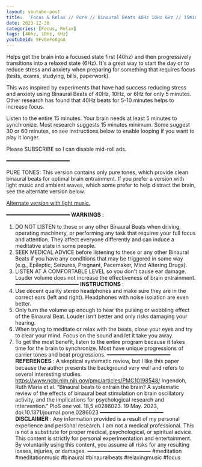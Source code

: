 ```yaml
---
layout: youtube-post
title:  'Focus & Relax // Pure // Binaural Beats 40Hz 10Hz 6Hz // 15mins'
date: 2023-12-30
categories: [Focus, Relax]
tags: [40hz, 10Hz, 6Hz]
youtubeid: 9Fv8eFo8gGA
---
```


<p class="premono" markdown="1">
Helps get the brain into a focused state first (40hz) and then progressively transitions into a relaxed state (6Hz). It's a great way to start the day or to reduce stress and anxiety when preparing for something that requires focus (tests, exams, studying, bills, paperwork).

This was inspired by experiments that have had success reducing stress and anxiety using Binaural Beats of 40Hz, 10Hz, or 6Hz for only 5 minutes. Other research has found that 40Hz beats for 5-10 minutes helps to increase focus.

Listen to the entire 15 minutes. Your brain needs at least 5 minutes to synchronize. Most research suggests 15 minutes minimum. Some suggest 30 or 60 minutes, so see instructions below to enable looping if you want to play it longer.

Please SUBSCRIBE so I can disable mid-roll ads.

━━━━━━━━━━━━━━━━━━━━

PURE TONES: This version contains only pure tones, which provide clean binaural beats for optimal brain entrainment. If you prefer a version with light music and ambient waves, which some prefer to help distract the brain, see the alternate version below.

[Alternate version with light music.](/focus/relax/2023/12/30/Focus-Relax-Music.html)

━━━━━━━━━━━━━━━━━━━━
𝐖𝐀𝐑𝐍𝐈𝐍𝐆𝐒 :
1. DO NOT LISTEN to these or any other Binaural Beats when driving, operating machinery, or performing any task that requires your full focus and attention. They affect everyone differently and can induce a meditative state in some people.
2. SEEK MEDICAL ADVICE before listening to these or any other Binaural Beats if you have any conditions that may be triggered in some way (e.g., Epileptic, Seizures, Pregnant, Pacemaker, Mind Altering Drugs).
3. LISTEN AT A COMFORTABLE LEVEL so you don't cause ear damage. Louder volume does not increase the effectiveness of brain entrainment.
━━━━━━━━━━━━━━━━━━━━
𝐈𝐍𝐒𝐓𝐑𝐔𝐂𝐓𝐈𝐎𝐍𝐒 :
1. Use decent quality stereo headphones and make sure they are in the correct ears (left and right). Headphones with noise isolation are even better.
2. Only turn the volume up enough to hear the pulsing or wobbling effect of the Binaural Beat. Louder isn't better and only risks damaging your hearing.
3. When trying to meditate or relax with the beats, close your eyes and try to clear your mind. Focus on the sound and let it take you away.
4. To get the most benefit, listen to the entire program because it takes time for the brain to synchronize. Most have unique progressions of carrier tones and beat progressions.
━━━━━━━━━━━━━━━━━━━━
𝐑𝐄𝐅𝐄𝐑𝐄𝐍𝐂𝐄𝐒 :
A skeptical systematic review, but I like this paper because the author presents the background very well and refers to several interesting studies.
<https://www.ncbi.nlm.nih.gov/pmc/articles/PMC10198548/>
Ingendoh, Ruth Maria et al. “Binaural beats to entrain the brain? A systematic review of the effects of binaural beat stimulation on brain oscillatory activity, and the implications for psychological research and intervention.” PloS one vol. 18,5 e0286023. 19 May. 2023, doi:10.1371/journal.pone.0286023
━━━━━━━━━━━━━━━━━━━━
𝐃𝐈𝐒𝐂𝐋𝐀𝐈𝐌𝐄𝐑 :
Any information provided is a result of my personal experience and personal research. I am not a medical professional. This is not a substitute for proper medical, psychological, or spiritual advice. This content is strictly for personal experimentation and entertainment. By voluntarily using this content, you assume all risks for any resulting losses, injuries, or damages.
━━━━━━━━━━━━━━━━━━━━
#meditation #meditationmusic #binaural #binauralbeats #relaxingmusic #focus
</p>
